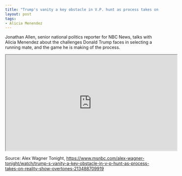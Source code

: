 ```yaml
---
title: "Trump's vanity a key obstacle in V.P. hunt as process takes on reality show overtones"
layout: post
tags:
- Alicia Menendez
---
```


Jonathan Allen, senior national politics reporter for NBC News, talks with Alicia Menendez about the challenges Donald Trump faces in selecting a running mate, and the game he is making of the process.

<iframe width="560" height="315" src="https://www.youtube.com/embed/igH44D4TX-M?si=Awzfz79mE7RiXLcv" title="Trump's vanity" referrerpolicy="strict-origin-when-cross-origin" allowfullscreen></iframe>

Source: Alex Wagner Tonight, https://www.msnbc.com/alex-wagner-tonight/watch/trump-s-vanity-a-key-obstacle-in-v-p-hunt-as-process-takes-on-reality-show-overtones-213488709919
